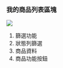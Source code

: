 ### 我的商品列表區塊

![](RackMultipart20230424-1-nn9xl2_html_359aa940946c40e1.png)

1. 篩選功能
2. 狀態列篩選
3. 商品資料
4. 商品功能按鈕
